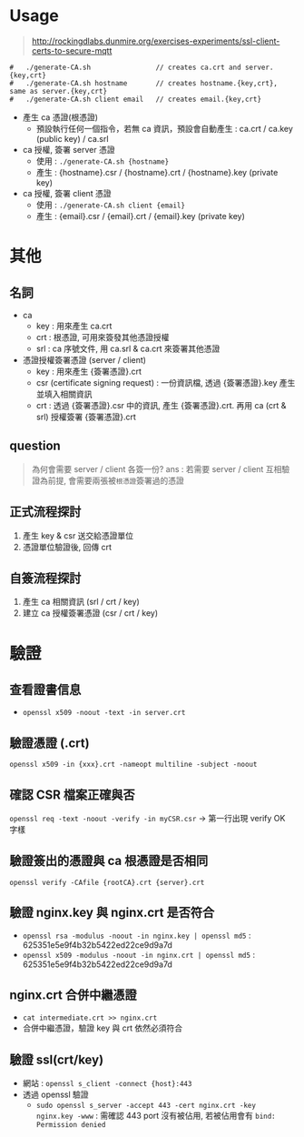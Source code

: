 # Usage
> http://rockingdlabs.dunmire.org/exercises-experiments/ssl-client-certs-to-secure-mqtt

```
#   ./generate-CA.sh                // creates ca.crt and server.{key,crt}
#   ./generate-CA.sh hostname       // creates hostname.{key,crt}, same as server.{key,crt}
#   ./generate-CA.sh client email   // creates email.{key,crt}
```

- 產生 ca 憑證(根憑證)
    - 預設執行任何一個指令，若無 ca 資訊，預設會自動產生 : ca.crt / ca.key (public key) / ca.srl
- ca 授權, 簽署 server 憑證
    - 使用 : `./generate-CA.sh {hostname}`
    - 產生 : {hostname}.csr / {hostname}.crt / {hostname}.key (private key)
- ca 授權, 簽署 client 憑證
    - 使用 : `./generate-CA.sh client {email}`
    - 產生 : {email}.csr / {email}.crt / {email}.key (private key)

# 其他
## 名詞
- ca
    - key : 用來產生 ca.crt
    - crt : 根憑證, 可用來簽發其他憑證授權
    - srl : ca 序號文件, 用 ca.srl & ca.crt 來簽署其他憑證
- 憑證授權簽署憑證 (server / client)
    - key : 用來產生 {簽署憑證}.crt
    - csr (certificate signing request) : 一份資訊檔, 透過 {簽署憑證}.key 產生並填入相關資訊
    - crt : 透過 {簽署憑證}.csr 中的資訊, 產生 {簽署憑證}.crt. 再用 ca (crt & srl) 授權簽署 {簽署憑證}.crt

## question
> 為何會需要 server / client 各簽一份?
> ans : 若需要 server / client 互相驗證為前提, 會需要兩張被`根憑證`簽署過的憑證

## 正式流程探討
1. 產生 key & csr 送交給憑證單位
2. 憑證單位驗證後, 回傳 crt

## 自簽流程探討
1. 產生 ca 相關資訊 (srl / crt / key)
2. 建立 ca 授權簽署憑證 (csr / crt / key)

# 驗證
## 查看證書信息
- `openssl x509 -noout -text -in server.crt`

## 驗證憑證 (.crt)
`openssl x509 -in {xxx}.crt -nameopt multiline -subject -noout`

## 確認 CSR 檔案正確與否
`openssl req -text -noout -verify -in myCSR.csr` -> 第一行出現 verify OK 字樣

## 驗證簽出的憑證與 ca 根憑證是否相同
`openssl verify -CAfile {rootCA}.crt {server}.crt`

## 驗證 nginx.key 與 nginx.crt 是否符合
- `openssl rsa -modulus -noout -in nginx.key | openssl md5` :  625351e5e9f4b32b5422ed22ce9d9a7d
- `openssl x509 -modulus -noout -in nginx.crt | openssl md5` : 625351e5e9f4b32b5422ed22ce9d9a7d

## nginx.crt 合併中繼憑證
- `cat intermediate.crt >> nginx.crt`
- 合併中繼憑證，驗證 key 與 crt 依然必須符合

## 驗證 ssl(crt/key)
- 網站 : `openssl s_client -connect {host}:443`
- 透過 openssl 驗證
	- `sudo openssl s_server -accept 443 -cert nginx.crt -key nginx.key -www` : 需確認 443 port 沒有被佔用, 若被佔用會有 `bind: Permission denied`

 
